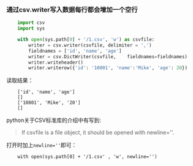 ### 通过csv.writer写入数据每行都会增加一个空行
```python
    import csv
    import sys

    with open(sys.path[0] + '/1.csv', 'w') as csvfile:
        writer = csv.writer(csvfile, delimiter = ',')
        fieldnames = ['id', 'name', 'age']
        writer = csv.DictWriter(csvfile,    fieldnames=fieldnames)
        writer.writeheader()
        writer.writerow({'id': '10001', 'name':'Mike', 'age': 20})

```
读取结果：
```
    ['id', 'name', 'age']  
    []  
    ['10001', 'Mike', '20']  
    []  
```

python关于CSV标准库的介绍中有写到:
> If csvfile is a file object, it should be opened with newline=''. 
    
打开时加上`newline=''`即可：
```
    with open(sys.path[0] + '/1.csv' , 'w', newline='')
```